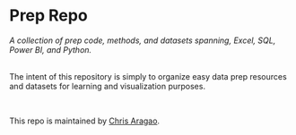 # Prep Repo
*A collection of prep code, methods, and datasets spanning, Excel, SQL, Power BI, and Python.*
<br/>
<br/>
<p>The intent of this repository is simply to organize easy data prep resources and datasets for learning and visualization purposes.</p>
<br/>

<p>
This repo is maintained by <a href="https://www.linkedin.com/in/chris-aragao-930373217/">Chris Aragao</a>.
</p>
